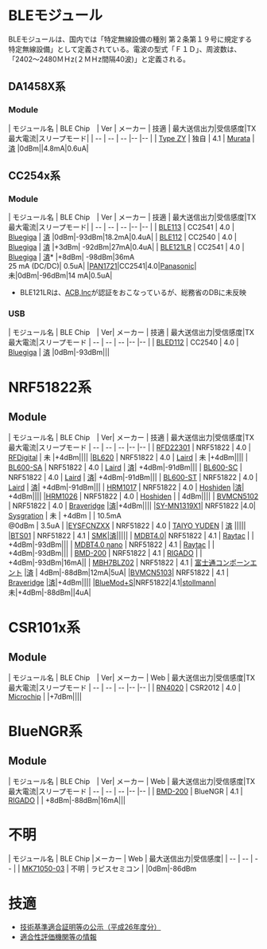 # BLEモジュール

BLEモジュールは、国内では「特定無線設備の種別	第２条第１９号に規定する特定無線設備」として定義されている。電波の型式「Ｆ１Ｄ」、周波数は、「2402～2480ＭＨz(２ＭＨz間隔40波)」と定義される。

## DA1458X系
### Module

| モジュール名 | BLE Chip　| Ver | メーカー | 技適 | 最大送信出力|受信感度|TX最大電流|スリープモード|
| -- | -- | -- |-- |-- |
| [Type ZY](http://www.murata.co.jp/products/microwave/module/bluetoothmodule/schematic/typez.html#tab) | 独自 | 4.1 | [Murata](http://www.murata.co.jp/) | [済](http://www.tele.soumu.go.jp/giteki/SearchServlet?pageID=jg01_01&PC=001&TC=G&PK=1&FN=387tele&SN=%8F%D8%96%BE&LN=32&R1=*****&R2=*****) |0dBm||4.8mA|0.6uA|


## CC254x系

### Module

| モジュール名 | BLE Chip　| Ver | メーカー | 技適 | 最大送信出力|受信感度|TX最大電流|スリープモード|
| -- | -- | -- |-- |-- |
| [BLE113](https://www.bluegiga.com/en-US/products/ble113-bluetooth-smart-module/) | CC2541 | 4.0 | [Bluegiga](http://www.bluegiga.com/) | [済](http://www.tele.soumu.go.jp/giteki/SearchServlet?pageID=jg01_01&PC=007&TC=N&PK=1&FN=352ul&SN=%94F%8F%D8&LN=3&R1=*****&R2=*****) |0dBm|-93dBm|18.2mA|0.4uA|
| [BLE112](https://www.bluegiga.com/en-US/products/ble112-bluetooth-smart-module/) | CC2540 | 4.0 | [Bluegiga](http://www.bluegiga.com/) | [済](http://www.tele.soumu.go.jp/giteki/SearchServlet?pageID=jg01_01&PC=209&TC=N&PK=1&FN=022acb&SN=%94%46%8F%D8&LN=2&R1=*****&R2=*****) |+3dBm| -92dBm|27mA|0.4uA|
| [BLE121LR](https://www.bluegiga.com/en-US/products/ble121lr-bluetooth-smart-long/) | CC2541 | 4.0 | [Bluegiga](http://www.bluegiga.com/) | [済](https://www.bluegiga.com/en-US/download/?file=eQs1EzP8S9KiSLoED4OyjA&title=BLE121LR%2520Japan%2520Report%2520and%2520Certificate&filename=BLE121LR_Japan.zip)* |+8dBm| -98dBm|36mA<br>25 mA (DC/DC)| 0.5uA|
|[PAN1721](http://na.industrial.panasonic.com/products/wireless-connectivity/bluetooth/bluetooth-smart-low-energy/series/pan1721-series/CS465)|CC2541|4.0|[Panasonic](http://wwww.panasonic.com)| 未|0dBm|-96dBm|14 mA|0.5uA|

* BLE121LRは、[ACB,Inc](http://acbcert.com/MIC-Japanese-Radio-Certification-services.asp)が認証をおこなっているが、総務省のDBに未反映

### USB
| モジュール名 | BLE Chip　| Ver| メーカー | 技適 | 最大送信出力|受信感度|TX最大電流|スリープモード
| -- | -- | -- |-- |-- |
| [BLED112](https://www.bluegiga.com/en-US/products/bled112-bluetooth-smart-dongle/) | CC2540 | 4.0 | [Bluegiga](http://www.bluegiga.com/) | [済](http://www.tele.soumu.go.jp/giteki/SearchServlet?pageID=jg01_01&PC=003&TC=N&PK=1&FN=316dspr&SN=%94%46%8F%D8&LN=30&R1=*****&R2=*****) |0dBm|-93dBm|||

# NRF51822系

## Module

| モジュール名 | BLE Chip　| Ver| メーカー | 技適 | 最大送信出力|受信感度|TX最大電流|スリープモード
| -- | -- | -- |-- |-- |
| [RFD22301](http://www.rfdigital.com/product/rfd22301-rfduino-ble-smt/index.html) | NRF51822 | 4.0 | [RFDigital](http://www.rfdigital.com/) | 未 |+4dBm||||
|[BL620](http://www.lairdtech.com/products/bl620) | NRF51822 | 4.0 | [Laird](http://www.lairdtech.com) | 未 |+4dBm||||
| [BL600-SA](http://www.lairdtech.com/products/bl600-series) | NRF51822 | 4.0 | [Laird](http://www.lairdtech.com) | [済](http://www.tele.soumu.go.jp/giteki/SearchServlet?pageID=jg01_01&PC=204&TC=N&PK=1&FN=150test&SN=%94%46%8F%D8&LN=28&R1=*****&R2=*****)| +4dBm|-91dBm|||
| [BL600-SC](http://www.lairdtech.com/products/bl600-series) | NRF51822 | 4.0 | [Laird](http://www.lairdtech.com) | [済](http://www.tele.soumu.go.jp/giteki/SearchServlet?pageID=jg01_01&PC=204&TC=N&PK=1&FN=150test&SN=%94%46%8F%D8&LN=29&R1=*****&R2=*****)| +4dBm|-91dBm|||
| [BL600-ST](http://www.lairdtech.com/products/bl600-series) | NRF51822 | 4.0 | [Laird](http://www.lairdtech.com) | [済](http://www.tele.soumu.go.jp/giteki/SearchServlet?pageID=jg01_01&PC=204&TC=N&PK=1&FN=150test&SN=%94%46%8F%D8&LN=27&R1=*****&R2=*****)| +4dBm|-91dBm|||
| [HRM1017](http://www.hosiden.co.jp/news/product/hrm1017.html) | NRF51822 | 4.0 | [Hoshiden](http://www.hosiden.co.jp/) |[済](http://www.tele.soumu.go.jp/giteki/SearchServlet?pageID=jg01_01&PC=007&TC=N&PK=1&FN=349ul&SN=%94%46%8F%D8&LN=16&R1=*****&R2=*****)| +4dBm||||
|[HRM1026](http://www.hosiden.co.jp/news/product/hrm1026.html) | NRF51822 | 4.0 | [Hoshiden](http://www.fcl.fujitsu.com/) | | 4dBm||||
| [BVMCN5102](http://www.braveridge.com/Specification%20Documents/BVMCN5102-BK%20Spec%20sheet%20Ver101.pdf) | NRF51822 | 4.0 | [Braveridge](http://www.braveridge.com/)  |[済](http://www.tele.soumu.go.jp/giteki/SearchServlet?pageID=jg01_01&PC=007&TC=N&PK=1&FN=370ul&SN=%94%46%8F%D8&LN=3&R1=*****&R2=*****)|+4dBm||||
|[SY-MN1319X1](http://www.sysgration.com/webe/html/products/index2.aspx?num=236)| NRF51822 |4.0| [Sysgration](http://www.sysgration.com/) | 未 | +4dBm |  | 10.5mA<br>@0dBm | 3.5uA |
|[EYSFCNZXX](https://www.yuden.co.jp/jp/solutions/ble/product/) | NRF51822 | 4.0 | [TAIYO YUDEN](https://www.yuden.co.jp) | [済](http://www.tele.soumu.go.jp/giteki/SearchServlet?pageID=jg01_01&PC=001&TC=N&PK=1&FN=358tele&SN=%94%46%8F%D8&LN=91&R1=*****&R2=*****) |||||
|[BTS01](http://www.smk.co.jp/products/series_outline/Bluetooth_Module/?sid=13288&seni=&youto=&karamu=hinban&sort=asc&no=10&tp=) | NRF51822 | 4.1 | [SMK](http://www.smk.co.jp/)|[済](http://www.tele.soumu.go.jp/giteki/SearchServlet?pageID=jg01_01&PC=007&TC=N&PK=1&FN=365ul&SN=%94%46%8F%D8&LN=9&R1=*****&R2=*****)|||||
| [MDBT4.0](http://www.raytac.com/products.php)| NRF51822 | 4.1 | [Raytac](http://www.raytac.com/) | | +4dBm|-93dBm|||
| [MDBT4.0 nano](http://www.raytac.com/products.php) | NRF51822 | 4.1 | [Raytac](http://www.raytac.com/) | | +4dBm|-93dBm|||
| [BMD-200](https://www.rigado.com/product/bmd-200) | NRF51822 | 4.1 | [RIGADO](http://www.rigado.com/) | | +4dBm|-93dBm|16mA||
| [MBH7BLZ02](http://www.fcl.fujitsu.com/downloads/services/wireless-modules/mbh7blz01.pdf) | NRF51822 | 4.1 | [富士通コンポーンエント](http://www.fcl.fujitsu.com/) |[済](http://www.tele.soumu.go.jp/giteki/SearchServlet?pageID=jg01_01&PC=007&TC=N&PK=1&FN=363ul&SN=%94F%8F%D8&LN=7&R1=*****&R2=*****) | 4dBm|-88dBm|12mA|5uA|
|[BVMCN5103](http://www.braveridge.com/Specification%20Documents/BVMCN5103-BK%20Spec%20sheet%20Ver1.0J.pdf)| NRF51822 | 4.1 | [Braveridge](http://www.braveridge.com/) |[済](http://www.tele.soumu.go.jp/giteki/SearchServlet?pageID=jg01_01&PC=007&TC=N&PK=1&FN=370ul&SN=%94%46%8F%D8&LN=3&R1=*****&R2=*****)|+4dBm||||
|[BlueMod+S](http://www.stollmann.de/en/modules/bluetooth-modules-21-and-40/bluemod-s.html)|NRF51822|4.1|[stollmann](http://www.stollmann.de/en/modules/bluetooth-modules-21-and-40/bluemod-s.html)|未|+4dBm|-88dBm||4uA|

# CSR101x系

## Module
| モジュール名 | BLE Chip　| Ver| メーカー | Web | 最大送信出力|受信感度|TX最大電流|スリープモード
| -- | -- | -- |-- |-- |
| [RN4020](http://ww1.microchip.com/downloads/en/DeviceDoc/50002279A.pdf) | CSR2012 | 4.0 | [Microchip](http://www.microchip.com/) |  |+7dBm||||

# BlueNGR系

## Module
| モジュール名 | BLE Chip　| Ver| メーカー | Web | 最大送信出力|受信感度|TX最大電流|スリープモード
| -- | -- | -- |-- |-- |
| [BMD-200](https://www.rigado.com/product/bmd-100) | BlueNGR | 4.1 | [RIGADO](http://www.rigado.com/) | | +8dBm|-88dBm|16mA|||

# 不明

| モジュール名 | BLE Chip |メーカー | Web | 最大送信出力|受信感度|
| -- | -- | -- |
| [MK71050-03](http://www.lapis-semi.com/jp/semicon/telecom/landing/mk71050-03.html) | 不明 | ラピスセミコン |  |0dBm|-86dBm

# 技適

* [技術基準適合証明等の公示（平成26年度分）](http://www.tele.soumu.go.jp/j/ref/material/tech/index.htm)
* [適合性評価機関等の情報](http://www.tele.soumu.go.jp/j/sys/equ/mra/ninsyoukikan/index.htm#ninteihyouka)


